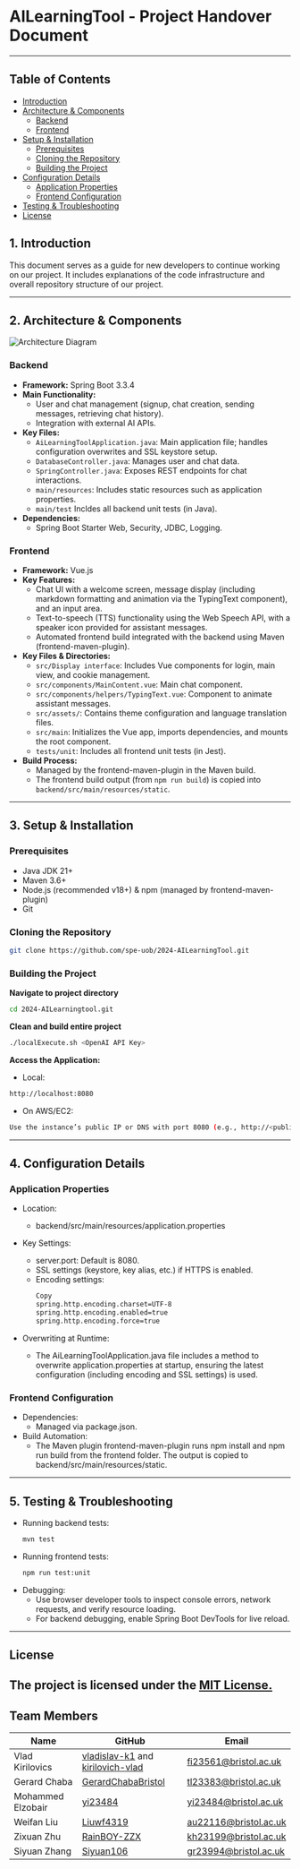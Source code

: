 # AILearningTool - Project Handover Document

---
## Table of Contents
- [Introduction](#1-introduction)
- [Architecture & Components](#2-architecture--components)
  - [Backend](#backend)
  - [Frontend](#frontend)
- [Setup & Installation](#3-setup--installation)
  - [Prerequisites](#prerequisites)
  - [Cloning the Repository](#cloning-the-repository)
  - [Building the Project](#building-the-project)
- [Configuration Details](#4-configuration-details)
  - [Application Properties](#application-properties)
  - [Frontend Configuration](#frontend-configuration)
- [Testing & Troubleshooting](#5-testing--troubleshooting)
- [License](#license)


## 1. Introduction

This document serves as a guide for new developers to continue working on our project. It includes explanations of the code infrastructure and overall repository structure of our project.

---

## 2. Architecture & Components

![Architecture Diagram](https://github.com/spe-uob/2024-AILearningTool/blob/feature/issue-210/Improve-documentation/docs/Diagrams/architecture_diagram.png)
### Backend

- **Framework:** Spring Boot 3.3.4  
- **Main Functionality:**  
  - User and chat management (signup, chat creation, sending messages, retrieving chat history).
  - Integration with external AI APIs.
- **Key Files:**  
  - `AiLearningToolApplication.java`: Main application file; handles configuration overwrites and SSL keystore setup.
  - `DatabaseController.java`: Manages user and chat data.
  - `SpringController.java`: Exposes REST endpoints for chat interactions.
  - `main/resources`: Includes static resources such as application properties.
  - `main/test` Incldes all backend unit tests (in Java).
- **Dependencies:**  
  - Spring Boot Starter Web, Security, JDBC, Logging.

### Frontend

- **Framework:** Vue.js  
- **Key Features:**  
  - Chat UI with a welcome screen, message display (including markdown formatting and animation via the TypingText component), and an input area.
  - Text-to-speech (TTS) functionality using the Web Speech API, with a speaker icon provided for assistant messages.
  - Automated frontend build integrated with the backend using Maven (frontend-maven-plugin).
- **Key Files & Directories:**
  - `src/Display interface`: Includes Vue components for login, main view, and cookie management.
  - `src/components/MainContent.vue`: Main chat component.
  - `src/components/helpers/TypingText.vue`: Component to animate assistant messages.
  - `src/assets/`: Contains theme configuration and language translation files.
  - `src/main`: Initializes the Vue app, imports dependencies, and mounts the root component.
  - `tests/unit`: Includes all frontend unit tests (in Jest).
- **Build Process:**  
  - Managed by the frontend-maven-plugin in the Maven build.
  - The frontend build output (from `npm run build`) is copied into `backend/src/main/resources/static`.


---

## 3. Setup & Installation

### Prerequisites
- Java JDK 21+  
- Maven 3.6+  
- Node.js (recommended v18+) & npm (managed by frontend-maven-plugin)  
- Git

### Cloning the Repository
```bash
git clone https://github.com/spe-uob/2024-AILearningTool.git
```

### Building the Project

**Navigate to project directory**
```bash
cd 2024-AILearningtool.git
```

**Clean and build entire project**
```bash
./localExecute.sh <OpenAI API Key>
```

**Access the Application:**

- Local:
```bash
http://localhost:8080
```
- On AWS/EC2:
```bash
Use the instance’s public IP or DNS with port 8080 (e.g., http://<public-ip>:8080).
```
---
## 4. Configuration Details
### Application Properties ###
- Location:
  - backend/src/main/resources/application.properties
- Key Settings:
  - server.port: Default is 8080.
  - SSL settings (keystore, key alias, etc.) if HTTPS is enabled.
  - Encoding settings:
    ``` bash
    Copy
    spring.http.encoding.charset=UTF-8
    spring.http.encoding.enabled=true
    spring.http.encoding.force=true
    ```

- Overwriting at Runtime:
  - The AiLearningToolApplication.java file includes a method to overwrite application.properties at startup, ensuring the latest configuration (including encoding and SSL settings) is used.

### Frontend Configuration ###
- Dependencies:
  - Managed via package.json.
- Build Automation:
  - The Maven plugin frontend-maven-plugin runs npm install and npm run build from the frontend folder. The output is copied to backend/src/main/resources/static.
---
## 5. Testing & Troubleshooting
- Running backend tests:
  ```bash
  mvn test
  ```
- Running frontend tests:
  ```bash
  npm run test:unit
  ```
- Debugging:
  - Use browser developer tools to inspect console errors, network requests, and verify resource loading.
  - For backend debugging, enable Spring Boot DevTools for live reload.
---
## License
The project is licensed under the [MIT License.](https://github.com/spe-uob/2024-AILearningTool/blob/feature/issue-210/Improve-documentation/LICENSE)
---
## Team Members

| Name              | GitHub                                                      						| Email                 |
|-------------------|-----------------------------------------------------------------------------------------------------------|-----------------------|                           
| Vlad Kirilovics   | [vladislav-k1](https://github.com/vladislav-k1) and [kirilovich-vlad](https://github.com/kirilovich-vlad) | fi23561@bristol.ac.uk |
| Gerard Chaba      | [GerardChabaBristol](https://github.com/GerardChabaBristol) 						| tl23383@bristol.ac.uk |  
| Mohammed Elzobair | [yi23484](https://github.com/yi23484)	                  						| yi23484@bristol.ac.uk | 
| Weifan Liu 	    | [Liuwf4319](https://github.com/Liuwf4319)		          						| au22116@bristol.ac.uk |
| Zixuan Zhu 	    | [RainBOY-ZZX](https://github.com/RainBOY-ZZX)	          						| kh23199@bristol.ac.uk | 
| Siyuan Zhang 	    | [Siyuan106](https://github.com/Siyuan106)		          						| gr23994@bristol.ac.uk |
